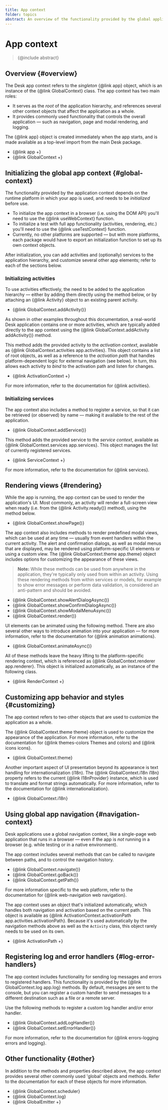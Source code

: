 ```yaml
---
title: App context
folder: topics
abstract: An overview of the functionality provided by the global application context.
---
```


# App context

> {@include abstract}

## Overview {#overview}

The Desk app context refers to the _singleton_ {@link app} object, which is an instance of the {@link GlobalContext} class. The app context has two main roles:

- It serves as the _root_ of the application hierarchy, and references several other context objects that affect the application as a whole.
- It provides commonly used functionality that controls the overall application — such as navigation, page and modal rendering, and logging.

The {@link app} object is created immediately when the app starts, and is made available as a top-level import from the main Desk package.

- {@link app +}
- {@link GlobalContext +}

## Initializing the global app context {#global-context}

The functionality provided by the application context depends on the runtime platform in which your app is used, and needs to be _initialized_ before use.

- To initialize the app context in a browser (i.e. using the DOM API) you'll need to use the {@link useWebContext} function.
- To initialize a test with full app functionality (activities, rendering, etc.) you'll need to use the {@link useTestContext} function.
- Currently, no other platforms are supported — but with more platforms, each package would have to export an initialization function to set up its own context objects.

After initialization, you can add activities and (optionally) services to the application hierarchy, and customize several other app elements; refer to each of the sections below.

### Initializing activities

To use activities effectively, the need to be added to the application hierarchy — either by adding them directly using the method below, or by attaching an {@link Activity} object to an existing parent activity.

- {@link GlobalContext.addActivity()}

As shown in other examples throughout this documentation, a real-world Desk application contains one or more activities, which are typically added directly to the app context using the {@link GlobalContext.addActivity addActivity()} method.

This method adds the provided activity to the _activation context_, available as {@link GlobalContext.activities app.activities}. This object contains a list of root objects, as well as a reference to the _activation path_ that handles platform-dependent logic for external navigation (see below). In turn, this allows each activity to _bind_ to the activation path and listen for changes.

- {@link ActivationContext +}

For more information, refer to the documentation for {@link activities}.

### Initializing services

The app context also includes a method to register a service, so that it can be retrieved (or observed) by name — making it available to the rest of the application.

- {@link GlobalContext.addService()}

This method adds the provided service to the _service context_, available as {@link GlobalContext.services app.services}. This object manages the list of currently registered services.

- {@link ServiceContext +}

For more information, refer to the documentation for {@link services}.

## Rendering views {#rendering}

While the app is running, the app context can be used to render the application's UI. Most commonly, an activity will render a full-screen view when ready (i.e. from the {@link Activity.ready()} method), using the method below.

- {@link GlobalContext.showPage()}

The app context also includes methods to render predefined modal views, which can be used at any time — usually from event handlers within the current activity. The alert and confirmation dialogs, as well as modal menus that are displayed, may be rendered using platform-specific UI elements or using a custom view. The {@link GlobalContext.theme app.theme} object includes options for customizing the appearance of these views.

> **Note:** While these methods can be used from anywhere in the application, they're typically only used from within an activity. Using these rendering methods from within services or models, for example to show error messages or perform data validation, is considered an anti-pattern and should be avoided.

- {@link GlobalContext.showAlertDialogAsync()}
- {@link GlobalContext.showConfirmDialogAsync()}
- {@link GlobalContext.showModalMenuAsync()}
- {@link GlobalContext.render()}

UI elements can be animated using the following method. There are also several other ways to introduce animation into your application — for more information, refer to the documentation for {@link animation animations}.

- {@link GlobalContext.animateAsync()}

All of these methods leave the heavy lifting to the platform-specific rendering context, which is referenced as {@link GlobalContext.renderer app.renderer}. This object is initialized automatically, as an instance of the following class.

- {@link RenderContext +}

## Customizing app behavior and styles {#customizing}

The app context refers to two other objects that are used to customize the application as a whole.

The {@link GlobalContext.theme theme} object is used to customize the appearance of the application. For more information, refer to the documentation for {@link themes-colors Themes and colors} and {@link icons icons}.

- {@link GlobalContext.theme}

Another important aspect of UI presentation beyond its appearance is text handling for internationalization (i18n). The {@link GlobalContext.i18n i18n} property refers to the current {@link I18nProvider} instance, which is used to translate and format strings automatically. For more information, refer to the documentation for {@link internationalization}.

- {@link GlobalContext.i18n}

## Using global app navigation {#navigation-context}

Desk applications use a global navigation context, like a single-page web application that runs in a browser — even if the app is _not_ running in a browser (e.g. while testing or in a native environment).

The app context includes several methods that can be called to navigate between paths, and to control the navigation history.

- {@link GlobalContext.navigate()}
- {@link GlobalContext.goBack()}
- {@link GlobalContext.getPath()}

For more information specific to the web platform, refer to the documentation for {@link web-navigation web navigation}.

The app context uses an object that's initialized automatically, which handles both navigation and activation based on the current path. This object is available as {@link ActivationContext.activationPath app.activities.activationPath}. Because it's used automatically by the navigation methods above as well as the `Activity` class, this object rarely needs to be used on its own.

- {@link ActivationPath +}

## Registering log and error handlers {#log-error-handlers}

The app context includes functionality for sending log messages and errors to registered handlers. This functionality is provided by the {@link GlobalContext.log app.log} methods. By default, messages are sent to the console, but you can register a custom handler to send messages to a different destination such as a file or a remote server.

Use the following methods to register a custom log handler and/or error handler.

- {@link GlobalContext.addLogHandler()}
- {@link GlobalContext.setErrorHandler()}

For more information, refer to the documentation for {@link errors-logging errors and logging}.

## Other functionality {#other}

In addition to the methods and properties described above, the app context provides several other commonly used 'global' objects and methods. Refer to the documentation for each of these objects for more information.

- {@link GlobalContext.scheduler}
- {@link GlobalContext.log}
- {@link GlobalEmitter +}
